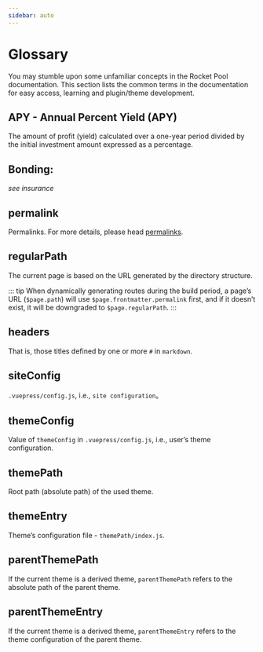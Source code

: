 ```yaml
---
sidebar: auto
---
```


# Glossary

You may stumble upon some unfamiliar concepts in the Rocket Pool documentation. This section lists the common terms in the documentation for easy access, learning and plugin/theme development.

## APY - Annual Percent Yield (APY)

The amount of profit (yield) calculated over a one-year period divided by the initial investment amount expressed as a percentage. 

## Bonding:

*see insurance*

## permalink

Permalinks. For more details, please head [permalinks](../guide/permalinks.md).

## regularPath

The current page is based on the URL generated by the directory structure.

::: tip
When dynamically generating routes during the build period, a page’s URL (`$page.path`) will use `$page.frontmatter.permalink` first, and if it doesn’t exist, it will be downgraded to `$page.regularPath`.
:::

## headers

That is, those titles defined by one or more `#` in `markdown`.

## siteConfig

`.vuepress/config.js`, i.e., `site configuration`。

## themeConfig

Value of `themeConfig` in `.vuepress/config.js`, i.e., user’s theme configuration.

## themePath

Root path (absolute path) of the used theme.

## themeEntry

Theme’s configuration file - `themePath/index.js`.

## parentThemePath

If the current theme is a derived theme, `parentThemePath` refers to the absolute path of the parent theme.

## parentThemeEntry

If the current theme is a derived theme, `parentThemeEntry` refers to the theme configuration of the parent theme.
